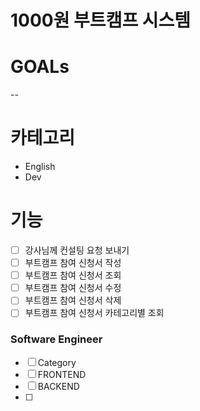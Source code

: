 # 1000원 부트캠프 시스템

# GOALs

--

# 카테고리

- English
- Dev

# 기능

- [ ] 강사님께 컨설팅 요청 보내기
- [ ] 부트캠프 참여 신청서 작성
- [ ] 부트캠프 참여 신청서 조회
- [ ] 부트캠프 참여 신청서 수정
- [ ] 부트캠프 참여 신청서 삭제
- [ ] 부트캠프 참여 신청서 카테고리별 조회

### Software Engineer

- [ ] Category
- [ ] FRONTEND
- [ ] BACKEND
- [ ] 